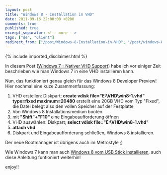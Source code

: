 ```yaml
---
layout: post
title: "Windows 8 - Installation in VHD"
date: 2011-09-16 22:00:00 +0200
comments: true
published: true
excerpt_separator: <!-- more -->
tags: ["de", "Client"]
redirect_from: ["/post/Windows-8-Installation-in-VHD", "/post/windows-8-installation-in-vhd"]
---
```

<!-- more -->
{% include imported_disclaimer.html %}
<p>In diesem Post (<a title="Windows 7 - Nativer VHD Support" href="/post.aspx?id=6b426c87-4f8a-4911-a884-8ccfdeeb5ba4">Windows 7 - Nativer VHD Support</a>) habe ich vor einiger Zeit beschrieben wie man Windows 7 in eine VHD installieren kann.</p>
<p>Nun, das funktioniert genau gleich f&uuml;r das&nbsp;Windows 8 Developer Preview! Hier nochmal eine kuze Zusammenfassung:</p>
<ol>
<li>VHD erstellen: Diskpart; <strong>create vdisk file="E:\VHD\win8-1.vhd" type=fixed maximum=20480</strong> erstellt eine 20GB VHD vom Typ "Fixed", die Datei belegt also den vollen Speicher auf der Festplatte</li>
<li>Von Windows 8 Installationsmedium booten</li>
<li>mit <strong>"Shift"+"F10" </strong>eine Eingabeaufforderung &ouml;ffnen</li>
<li>VHD ausw&auml;hlen: Diskpart; <strong>select vdisk file="E:\VHD\win8-1.vhd"</strong></li>
<li><strong>attach vhd</strong></li>
<li>Diskpart und Eingabeaufforderung schlie&szlig;en, Windows 8 installieren.</li>
</ol>
<p>Der neue Bootmanager ist &uuml;brigens auch im Metrostyle ;)</p>
<p>Wie Windows 7 kann man auch <a href="/post.aspx?id=926634b0-a77d-4cf4-a201-48074a5e0cf1">Windows 8 vom USB Stick installieren</a>, auch diese Anleitung funtioniert weiterhin!</p>
<p>enjoy!!</p>
